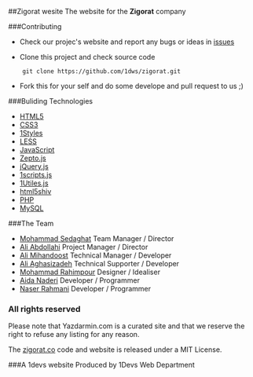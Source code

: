 ##Zigorat wesite
The website for the **Zigorat** company


###Contributing

* Check our projec's website and report any bugs or ideas in [issues](https://github.com/1dws/zigorat/issues)

* Clone this project and check source code
```
    git clone https://github.com/1dws/zigorat.git
```

* Fork this for your self and do some develope and pull request to us ;)


###Buliding Technologies
* [HTML5](http://ali.md/wiki/html5)
* [CSS3](http://ali.md/css3ref)
* [1Styles](http://ali.md/1styles)
* [LESS](http://ali.md/less)
* [JavaScript](http://ali.md/wiki/javascript)
* [Zepto.js](http://ali.md/zepto.js)
* [jQuery.js](http://ali.md/jquery.js)
* [1scripts.js](http://ali.md/1scripts.js)
* [1Utiles.js](http://ali.md/1utiles.js)
* [html5shiv](http://ali.md/html5shiv)
* [PHP](http://ali.md/php/)
* [MySQL](http://ali.md/wiki/mysql)


###The Team
* [Mohammad Sedaghat](http://127.0.0.1/) Team Manager / Director
* [Ali Abdollahi](https://github.com/aliab) Project Manager / Director
* [Ali Mihandoost](https://github.com/alimd) Technical Manager / Developer
* [Ali Aghasizadeh](https://github.com/aligh) Technical Supporter / Developer
* [Mohammad Rahimpour](https://127.0.0.1) Designer / Idealiser
* [Aida Naderi](hhttps://github.com/ainaderi) Developer / Programmer
* [Naser Rahmani](https://github.com/naserr) Developer / Programmer


### All rights reserved ###
Please note that Yazdarmin.com is a curated site and that we reserve the right to refuse any listing for any reason.

The [zigorat.co](http://zigorat.co) code and website is released under a MIT License.


###A 1devs website
Produced by 1Devs Web Department

